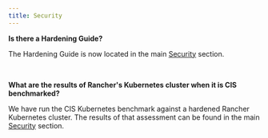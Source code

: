 ```yaml
---
title: Security
---
```


**Is there a Hardening Guide?**

The Hardening Guide is now located in the main [Security](/docs/security/) section.

<br />

**What are the results of Rancher's Kubernetes cluster when it is CIS benchmarked?**

We have run the CIS Kubernetes benchmark against a hardened Rancher Kubernetes cluster. The results of that assessment can be found in the main [Security](/docs/security/) section.
